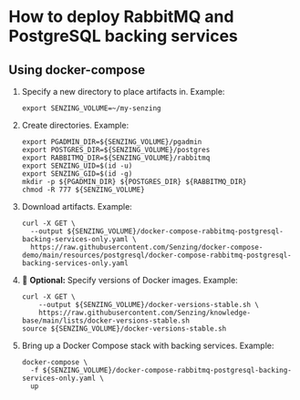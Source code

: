 # How to deploy RabbitMQ and PostgreSQL backing services

## Using docker-compose

1. Specify a new directory to place artifacts in.
   Example:

    ```console
    export SENZING_VOLUME=~/my-senzing

    ```

1. Create directories.
   Example:

    ```console
    export PGADMIN_DIR=${SENZING_VOLUME}/pgadmin
    export POSTGRES_DIR=${SENZING_VOLUME}/postgres
    export RABBITMQ_DIR=${SENZING_VOLUME}/rabbitmq
    export SENZING_UID=$(id -u)
    export SENZING_GID=$(id -g)
    mkdir -p ${PGADMIN_DIR} ${POSTGRES_DIR} ${RABBITMQ_DIR}
    chmod -R 777 ${SENZING_VOLUME}

    ```

1. Download artifacts.
   Example:

    ```console
    curl -X GET \
      --output ${SENZING_VOLUME}/docker-compose-rabbitmq-postgresql-backing-services-only.yaml \
      https://raw.githubusercontent.com/Senzing/docker-compose-demo/main/resources/postgresql/docker-compose-rabbitmq-postgresql-backing-services-only.yaml

    ```

1. :thinking: **Optional:**
   Specify versions of Docker images.
   Example:

    ```console
    curl -X GET \
        --output ${SENZING_VOLUME}/docker-versions-stable.sh \
        https://raw.githubusercontent.com/Senzing/knowledge-base/main/lists/docker-versions-stable.sh
    source ${SENZING_VOLUME}/docker-versions-stable.sh

    ```

1. Bring up a Docker Compose stack with backing services.
   Example:

    ```console
    docker-compose \
      -f ${SENZING_VOLUME}/docker-compose-rabbitmq-postgresql-backing-services-only.yaml \
      up

    ```
